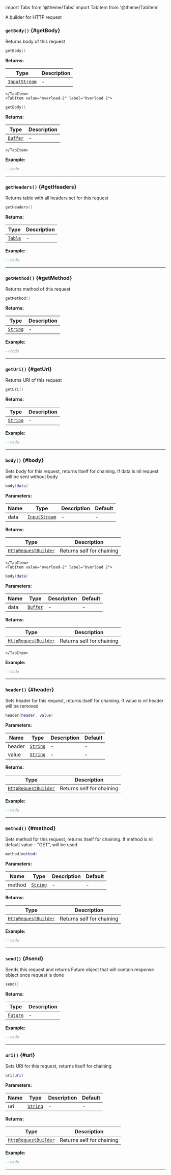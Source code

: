 import Tabs from '@theme/Tabs'
import TabItem from '@theme/TabItem'

A builder for HTTP request

### <code>getBody()</code> \{#getBody}

Returns body of this request

<Tabs>
    <TabItem value="overload-1" label="Overload 1">

```lua
getBody()
```

**Returns:**

| Type                                                  | Description |
| ----------------------------------------------------- | ----------- |
| <code>[InputStream](/globals/Data/InputStream)</code> | -           |

    </TabItem>
    <TabItem value="overload-2" label="Overload 2">

```lua
getBody()
```

**Returns:**

| Type                                        | Description |
| ------------------------------------------- | ----------- |
| <code>[Buffer](/globals/Data/Buffer)</code> | -           |

    </TabItem>

</Tabs>

**Example:**

```lua
--todo
```

---

### <code>getHeaders()</code> \{#getHeaders}

Returns table with all headers set for this request

```lua
getHeaders()
```

**Returns:**

| Type                                          | Description |
| --------------------------------------------- | ----------- |
| <code>[Table](/tutorials/types/Tables)</code> | -           |

**Example:**

```lua
--todo
```

---

### <code>getMethod()</code> \{#getMethod}

Returns method of this request

```lua
getMethod()
```

**Returns:**

| Type                                            | Description |
| ----------------------------------------------- | ----------- |
| <code>[String](/tutorials/types/Strings)</code> | -           |

**Example:**

```lua
--todo
```

---

### <code>getUri()</code> \{#getUri}

Returns URI of this request

```lua
getUri()
```

**Returns:**

| Type                                            | Description |
| ----------------------------------------------- | ----------- |
| <code>[String](/tutorials/types/Strings)</code> | -           |

**Example:**

```lua
--todo
```

---

### <code>body()</code> \{#body}

Sets body for this request, returns itself for chaining. If data is nil request will be sent without body

<Tabs>
    <TabItem value="overload-1" label="Overload 1">

```lua
body(data)
```

**Parameters:**

| Name | Type                                                  | Description | Default |
| ---- | ----------------------------------------------------- | ----------- | ------- |
| data | <code>[InputStream](/globals/Data/InputStream)</code> | -           | -       |

**Returns:**

| Type                                                               | Description               |
| ------------------------------------------------------------------ | ------------------------- |
| <code>[HttpRequestBuilder](/globals/Net/HttpRequestBuilder)</code> | Returns self for chaining |

    </TabItem>
    <TabItem value="overload-2" label="Overload 2">

```lua
body(data)
```

**Parameters:**

| Name | Type                                        | Description | Default |
| ---- | ------------------------------------------- | ----------- | ------- |
| data | <code>[Buffer](/globals/Data/Buffer)</code> | -           | -       |

**Returns:**

| Type                                                               | Description               |
| ------------------------------------------------------------------ | ------------------------- |
| <code>[HttpRequestBuilder](/globals/Net/HttpRequestBuilder)</code> | Returns self for chaining |

    </TabItem>

</Tabs>

**Example:**

```lua
--todo
```

---

### <code>header()</code> \{#header}

Sets header for this request, returns itself for chaining. If value is nil header will be removed

```lua
header(header, value)
```

**Parameters:**

| Name   | Type                                            | Description | Default |
| ------ | ----------------------------------------------- | ----------- | ------- |
| header | <code>[String](/tutorials/types/Strings)</code> | -           | -       |
| value  | <code>[String](/tutorials/types/Strings)</code> | -           | -       |

**Returns:**

| Type                                                               | Description               |
| ------------------------------------------------------------------ | ------------------------- |
| <code>[HttpRequestBuilder](/globals/Net/HttpRequestBuilder)</code> | Returns self for chaining |

**Example:**

```lua
--todo
```

---

### <code>method()</code> \{#method}

Sets method for this request, returns itself for chaining. If method is nil default value - "GET", will be used

```lua
method(method)
```

**Parameters:**

| Name   | Type                                            | Description | Default |
| ------ | ----------------------------------------------- | ----------- | ------- |
| method | <code>[String](/tutorials/types/Strings)</code> | -           | -       |

**Returns:**

| Type                                                               | Description               |
| ------------------------------------------------------------------ | ------------------------- |
| <code>[HttpRequestBuilder](/globals/Net/HttpRequestBuilder)</code> | Returns self for chaining |

**Example:**

```lua
--todo
```

---

### <code>send()</code> \{#send}

Sends this request and returns Future object that will contain response object once request is done

```lua
send()
```

**Returns:**

| Type                                        | Description |
| ------------------------------------------- | ----------- |
| <code>[Future](/globals/Data/Future)</code> | -           |

**Example:**

```lua
--todo
```

---

### <code>uri()</code> \{#uri}

Sets URI for this request, returns itself for chaining

```lua
uri(uri)
```

**Parameters:**

| Name | Type                                            | Description | Default |
| ---- | ----------------------------------------------- | ----------- | ------- |
| uri  | <code>[String](/tutorials/types/Strings)</code> | -           | -       |

**Returns:**

| Type                                                               | Description               |
| ------------------------------------------------------------------ | ------------------------- |
| <code>[HttpRequestBuilder](/globals/Net/HttpRequestBuilder)</code> | Returns self for chaining |

**Example:**

```lua
--todo
```

---
